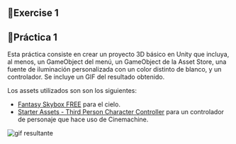 ## 🦍Exercise 1


## 🐒Práctica 1
Esta práctica consiste en crear un proyecto 3D básico en Unity que incluya, al menos, un GameObject del menú, un GameObject de la Asset Store, una fuente de iluminación personalizada con un color distinto de blanco, y un controlador. Se incluye un GIF del resultado obtenido.

Los assets utilizados son son los siguientes:
- [Fantasy Skybox FREE](https://assetstore.unity.com/packages/2d/textures-materials/sky/fantasy-skybox-free-18353) para el cielo.
- [Starter Assets - Third Person Character Controller](https://assetstore.unity.com/packages/essentials/starter-assets-third-person-character-controller-196526) para un controlador de personaje que hace uso de Cinemachine. 

![gif resultante](gif.gif)
